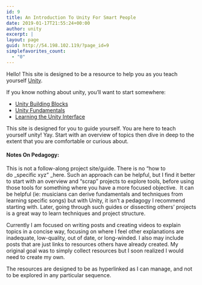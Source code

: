```yaml
---
id: 9
title: An Introduction To Unity For Smart People
date: 2019-01-17T21:55:24+00:00
author: unity
excerpt: |
layout: page
guid: http://54.198.102.119/?page_id=9
simplefavorites_count:
  - "0"
---
```

Hello! This site is designed to be a resource to help you as you teach yourself [Unity](https://unity3d.com).

If you know nothing about unity, you&#8217;ll want to start somewhere:

  * [Unity Building Blocks](http://unity.hdyar.com/2019/01/17/unity-building-blocks/)
  * [Unity Fundamentals](http://unity.hdyar.com/fundamentals/)
  * [Learning the Unity Interface](http://unity.hdyar.com/the-unity-interface/)

This site is designed for you to guide yourself. You are here to teach yourself unity! Yay. Start with an overview of topics then dive in deep to the extent that you are comfortable or curious about.

#### Notes On Pedagogy:

This is not a follow-along project site/guide. There is no &#8220;how to do _specific xyz&#8221; _here. Such an approach can be helpful, but I find it better to start with an overview and &#8220;scrap&#8221; projects to explore tools, before using those tools for something where you have a more focused objective.  It can be helpful (ie: musicians can derive fundamentals and techniques from learning specific songs) but with Unity, it isn&#8217;t a pedagogy I recommend starting with. Later, going through such guides or dissecting others&#8217; projects is a great way to learn techniques and project structure.

Currently I am focused on writing posts and creating videos to explain topics in a concise way, focusing on where I feel other explanations are inadequate, low-quality, out of date, or long-winded. I also may include posts that are just links to resources others have already created. My original goal was to simply collect resources but I soon realized I would need to create my own.

The resources are designed to be as hyperlinked as I can manage, and not to be explored in any particular sequence.
